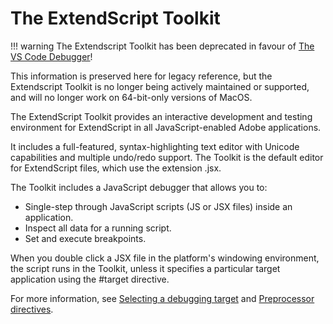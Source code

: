 # The ExtendScript Toolkit

!!! warning
    The Extendscript Toolkit has been deprecated in favour of [The VS Code Debugger](../vscode-debugger/index.md#the-vscode-debugger)!

This information is preserved here for legacy reference, but the Extendscript Toolkit is no longer being actively maintained or supported, and will no longer work on 64-bit-only versions of MacOS.

The ExtendScript Toolkit provides an interactive development and testing environment for ExtendScript in all JavaScript-enabled Adobe applications.

It includes a full-featured, syntax-highlighting text editor with Unicode capabilities and multiple undo/redo support. The Toolkit is the default editor for ExtendScript files, which use the extension .jsx.

The Toolkit includes a JavaScript debugger that allows you to:

- Single-step through JavaScript scripts (JS or JSX files) inside an application.
- Inspect all data for a running script.
- Set and execute breakpoints.

When you double click a JSX file in the platform's windowing environment, the script runs in the Toolkit, unless it specifies a particular target application using the #target directive.

For more information, see [Selecting a debugging target](debugging-in-the-toolkit.md#selecting-a-debugging-target) and [Preprocessor directives](../extendscript-tools-features/preprocessor-directives.md).
